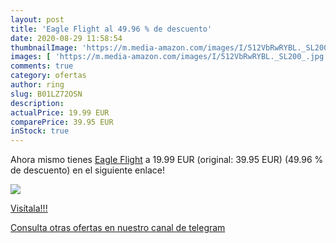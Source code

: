 ```yaml
---
layout: post
title: 'Eagle Flight al 49.96 % de descuento'
date: 2020-08-29 11:58:54
thumbnailImage: 'https://m.media-amazon.com/images/I/512VbRwRYBL._SL200_.jpg'
images: [ 'https://m.media-amazon.com/images/I/512VbRwRYBL._SL200_.jpg' ]
comments: true
category: ofertas
author: ring
slug: B01LZ72OSN
description:
actualPrice: 19.99 EUR
comparePrice: 39.95 EUR
inStock: true
---
```


Ahora mismo tienes [Eagle Flight](https://www.amazon.com/dp/B01LZ72OSN/?tag=redken08-20) a 19.99 EUR (original: 39.95 EUR) (49.96 %  de descuento) en el siguiente enlace!

[![](https://m.media-amazon.com/images/I/512VbRwRYBL._SL200_.jpg)](https://www.amazon.com/dp/B01LZ72OSN/?tag=redken08-20)

[Visítala!!!](https://www.amazon.com/dp/B01LZ72OSN/?tag=redken08-20)

[Consulta otras ofertas en nuestro canal de telegram](https://t.me/s/ofertas25)
